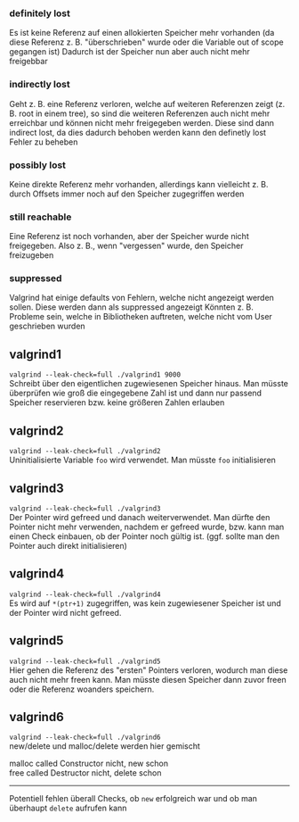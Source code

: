 ### definitely lost
Es ist keine Referenz auf einen allokierten Speicher mehr vorhanden (da diese Referenz z. B. "überschrieben" wurde oder die Variable out of scope gegangen ist)
Dadurch ist der Speicher nun aber auch nicht mehr freigebbar


### indirectly lost
Geht z. B. eine Referenz verloren, welche auf weiteren Referenzen zeigt (z. B. root in einem tree), so sind die weiteren Referenzen auch nicht mehr erreichbar und können nicht mehr freigegeben werden. Diese sind dann indirect lost, da dies dadurch behoben werden kann den definetly lost Fehler zu beheben


### possibly lost
Keine direkte Referenz mehr vorhanden, allerdings kann vielleicht z. B. durch Offsets immer noch auf den Speicher zugegriffen werden


### still reachable
Eine Referenz ist noch vorhanden, aber der Speicher wurde nicht freigegeben.
Also z. B., wenn "vergessen" wurde, den Speicher freizugeben

### suppressed
Valgrind hat einige defaults von Fehlern, welche nicht angezeigt werden sollen. Diese werden dann als suppressed angezeigt
Könnten z. B. Probleme sein, welche in Bibliotheken auftreten, welche nicht vom User geschrieben wurden


## valgrind1
`valgrind --leak-check=full ./valgrind1 9000` \
Schreibt über den eigentlichen zugewiesenen Speicher hinaus.
Man müsste überprüfen wie groß die eingegebene Zahl ist und dann nur passend Speicher reservieren bzw. keine größeren Zahlen erlauben

## valgrind2
`valgrind --leak-check=full ./valgrind2` \
Uninitialisierte Variable `foo` wird verwendet.
Man müsste `foo` initialisieren

## valgrind3
`valgrind --leak-check=full ./valgrind3` \
Der Pointer wird gefreed und danach weiterverwendet.
Man dürfte den Pointer nicht mehr verwenden, nachdem er gefreed wurde, bzw. kann man einen Check einbauen, ob der Pointer noch gültig ist.
(ggf. sollte man den Pointer auch direkt initialisieren)

## valgrind4
`valgrind --leak-check=full ./valgrind4` \
Es wird auf `*(ptr+1)` zugegriffen, was kein zugewiesener Speicher ist und der Pointer wird nicht gefreed.

## valgrind5
`valgrind --leak-check=full ./valgrind5` \
Hier gehen die Referenz des "ersten" Pointers verloren, wodurch man diese auch nicht mehr freen kann.
Man müsste diesen Speicher dann zuvor freen oder die Referenz woanders speichern.

## valgrind6
`valgrind --leak-check=full ./valgrind6` \
new/delete und malloc/delete werden hier gemischt

malloc called Constructor nicht, new schon \
free called Destructor nicht, delete schon



---
Potentiell fehlen überall Checks, ob `new` erfolgreich war und ob man überhaupt `delete` aufrufen kann